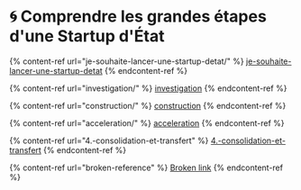 # 🌀 Comprendre les grandes étapes d'une Startup d'État

{% content-ref url="je-souhaite-lancer-une-startup-detat/" %}
[je-souhaite-lancer-une-startup-detat](je-souhaite-lancer-une-startup-detat/)
{% endcontent-ref %}

{% content-ref url="investigation/" %}
[investigation](investigation/)
{% endcontent-ref %}

{% content-ref url="construction/" %}
[construction](construction/)
{% endcontent-ref %}

{% content-ref url="acceleration/" %}
[acceleration](acceleration/)
{% endcontent-ref %}

{% content-ref url="4.-consolidation-et-transfert" %}
[4.-consolidation-et-transfert](4.-consolidation-et-transfert)
{% endcontent-ref %}

{% content-ref url="broken-reference" %}
[Broken link](broken-reference)
{% endcontent-ref %}
